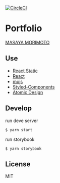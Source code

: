[![CircleCI](https://circleci.com/gh/masayannuu/Portfolio/tree/master.svg?style=svg&circle-token=ced737b11ea24ae46f0af35402ecdb8fe1e445e0)](https://circleci.com/gh/masayannuu/Portfolio/tree/master)

# Portfolio

[MASAYA MORIMOTO](https://portfolio.masayannuu.com)  

## Use  

- [React Static](https://github.com/nozzle/react-static)
- [React](https://github.com/facebook/react/)
- [mojs](https://github.com/legomushroom/mojs)
- [Styled-Components](https://github.com/styled-components/styled-components)
- [Atomic Design](http://atomicdesign.bradfrost.com/chapter-2/)

## Develop  

run deve server
```
$ yarn start
```

run storybook  
```
$ yarn storybook
```  

## License  

MIT